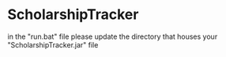 # ScholarshipTracker

in the "run.bat" file please update the directory that houses your "ScholarshipTracker.jar" file
